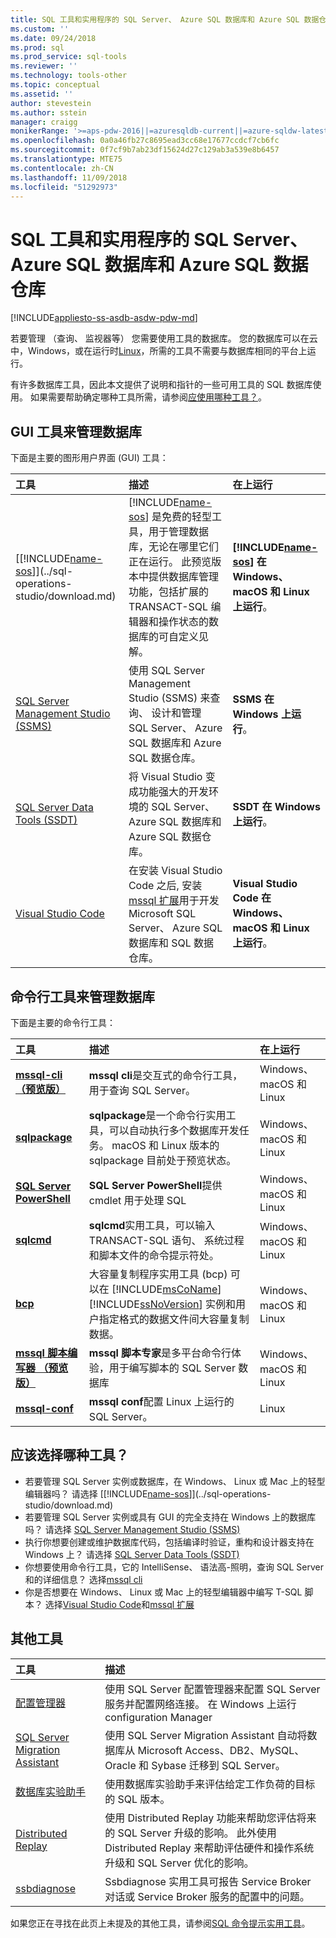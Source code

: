 ```yaml
---
title: SQL 工具和实用程序的 SQL Server、 Azure SQL 数据库和 Azure SQL 数据仓库 |Microsoft Docs
ms.custom: ''
ms.date: 09/24/2018
ms.prod: sql
ms.prod_service: sql-tools
ms.reviewer: ''
ms.technology: tools-other
ms.topic: conceptual
ms.assetid: ''
author: stevestein
ms.author: sstein
manager: craigg
monikerRange: '>=aps-pdw-2016||=azuresqldb-current||=azure-sqldw-latest||>=sql-server-2016||=sqlallproducts-allversions||>=sql-server-linux-2017'
ms.openlocfilehash: 0a0a46fb27c8695ead3cc68e17677ccdcf7cb6fc
ms.sourcegitcommit: 0f7cf9b7ab23df15624d27c129ab3a539e8b6457
ms.translationtype: MTE75
ms.contentlocale: zh-CN
ms.lasthandoff: 11/09/2018
ms.locfileid: "51292973"
---
```

# <a name="sql-tools-and-utilities-for-sql-server-azure-sql-database-and-azure-sql-data-warehouse"></a>SQL 工具和实用程序的 SQL Server、 Azure SQL 数据库和 Azure SQL 数据仓库
[!INCLUDE[appliesto-ss-asdb-asdw-pdw-md](../includes/appliesto-ss-asdb-asdw-pdw-md.md)]

若要管理 （查询、 监视器等） 您需要使用工具的数据库。 您的数据库可以在云中，Windows，或在运行时[Linux](../linux/sql-server-linux-overview.md)，所需的工具不需要与数据库相同的平台上运行。 

有许多数据库工具，因此本文提供了说明和指针的一些可用工具的 SQL 数据库使用。 如果需要帮助确定哪种工具所需，请参阅[应使用哪种工具？](#which-tool-should-i-choose)。


## <a name="gui-tools-to-manage-databases"></a>GUI 工具来管理数据库  

下面是主要的图形用户界面 (GUI) 工具：

| 工具 | 描述 | 在上运行 |
|:--|:--|:--|
| [[!INCLUDE[name-sos](../includes/name-sos.md)]](../sql-operations-studio/download.md) | [!INCLUDE[name-sos](../includes/name-sos-short.md)] 是免费的轻型工具，用于管理数据库，无论在哪里它们正在运行。 此预览版本中提供数据库管理功能，包括扩展的 TRANSACT-SQL 编辑器和操作状态的数据库的可自定义见解。 | **[!INCLUDE[name-sos](../includes/name-sos-short.md)] 在 Windows、 macOS 和 Linux 上运行**。|
| [SQL Server Management Studio (SSMS)](../ssms/download-sql-server-management-studio-ssms.md) | 使用 SQL Server Management Studio (SSMS) 来查询、 设计和管理 SQL Server、 Azure SQL 数据库和 Azure SQL 数据仓库。 | **SSMS 在 Windows 上运行**。|
| [SQL Server Data Tools (SSDT)](../ssdt/download-sql-server-data-tools-ssdt.md) | 将 Visual Studio 变成功能强大的开发环境的 SQL Server、 Azure SQL 数据库和 Azure SQL 数据仓库。| **SSDT 在 Windows 上运行**。|
| [Visual Studio Code](https://code.visualstudio.com/)| 在安装 Visual Studio Code 之后, 安装[mssql 扩展](https://marketplace.visualstudio.com/items?itemName=ms-mssql.mssql)用于开发 Microsoft SQL Server、 Azure SQL 数据库和 SQL 数据仓库。| **Visual Studio Code 在 Windows、 macOS 和 Linux 上运行**。|


## <a name="command-line-tools-to-manage-databases"></a>命令行工具来管理数据库

下面是主要的命令行工具：

| 工具 | 描述 | 在上运行 |
|:--|:--|:--|
|[**mssql-cli（预览版）**](mssql-cli.md)|**mssql cli**是交互式的命令行工具，用于查询 SQL Server。 | Windows、 macOS 和 Linux|
| [**sqlpackage**](sqlpackage.md) |**sqlpackage**是一个命令行实用工具，可以自动执行多个数据库开发任务。 macOS 和 Linux 版本的 sqlpackage 目前处于预览状态。 | Windows、 macOS 和 Linux|
|[**SQL Server PowerShell**](../powershell/sql-server-powershell.md)| **SQL Server PowerShell**提供 cmdlet 用于处理 SQL| Windows、 macOS 和 Linux|
| [**sqlcmd**](sqlcmd-utility.md) |**sqlcmd**实用工具，可以输入 TRANSACT-SQL 语句、 系统过程和脚本文件的命令提示符处。 | Windows、 macOS 和 Linux|
|[**bcp**](../2014/tools/bcp-utility.md)|大容量复制程序实用工具 (bcp) 可以在 [!INCLUDE[msCoName](../includes/msconame-md.md)] [!INCLUDE[ssNoVersion](../includes/ssnoversion-md.md)] 实例和用户指定格式的数据文件间大容量复制数据。|Windows、 macOS 和 Linux|
|[**mssql 脚本编写器 （预览版）**](https://github.com/Microsoft/mssql-scripter)|**mssql 脚本专家**是多平台命令行体验，用于编写脚本的 SQL Server 数据库|Windows、 macOS 和 Linux|
|[**mssql-conf**](../linux/sql-server-linux-configure-mssql-conf.md)|**mssql conf**配置 Linux 上运行的 SQL Server。|Linux|



## <a name="which-tool-should-i-choose"></a>应该选择哪种工具？

- 若要管理 SQL Server 实例或数据库，在 Windows、 Linux 或 Mac 上的轻型编辑器吗？ 请选择 [[!INCLUDE[name-sos](../includes/name-sos.md)]](../sql-operations-studio/download.md)
- 若要管理 SQL Server 实例或具有 GUI 的完全支持在 Windows 上的数据库吗？ 请选择 [SQL Server Management Studio (SSMS)](../ssms/download-sql-server-management-studio-ssms.md)
- 执行你想要创建或维护数据库代码，包括编译时验证，重构和设计器支持在 Windows 上？ 请选择 [SQL Server Data Tools (SSDT)](../ssdt/download-sql-server-data-tools-ssdt.md)
- 你想要使用命令行工具，它的 IntelliSense、 语法高-照明，查询 SQL Server 和的详细信息？ 选择[mssql cli](mssql-cli.md)
- 你是否想要在 Windows、 Linux 或 Mac 上的轻型编辑器中编写 T-SQL 脚本？ 选择[Visual Studio Code](https://code.visualstudio.com/)和[mssql 扩展](https://marketplace.visualstudio.com/items?itemName=ms-mssql.mssql)



## <a name="additional-tools"></a>其他工具

| 工具 | 描述 |
|:--|:--|
| [配置管理器](../tools/configuration-manager/sql-server-configuration-manager-help.md) | 使用 SQL Server 配置管理器来配置 SQL Server 服务并配置网络连接。 在 Windows 上运行 configuration Manager|
| [SQL Server Migration Assistant](../ssma/sql-server-migration-assistant.md) | 使用 SQL Server Migration Assistant 自动将数据库从 Microsoft Access、DB2、MySQL、Oracle 和 Sybase 迁移到 SQL Server。|
| [数据库实验助手](../dea/database-experimentation-assistant-overview.md) | 使用数据库实验助手来评估给定工作负荷的目标的 SQL 版本。 |
| [Distributed Replay](../tools/distributed-replay/install-distributed-replay-overview.md) | 使用 Distributed Replay 功能来帮助您评估将来的 SQL Server 升级的影响。 此外使用 Distributed Replay 来帮助评估硬件和操作系统升级和 SQL Server 优化的影响。 |
| [ssbdiagnose](../tools/ssbdiagnose/ssbdiagnose-utility-service-broker.md) | Ssbdiagnose 实用工具可报告 Service Broker 对话或 Service Broker 服务的配置中的问题。 |

如果您正在寻找在此页上未提及的其他工具，请参阅[SQL 命令提示实用工具](command-prompt-utility-reference-database-engine.md)。

